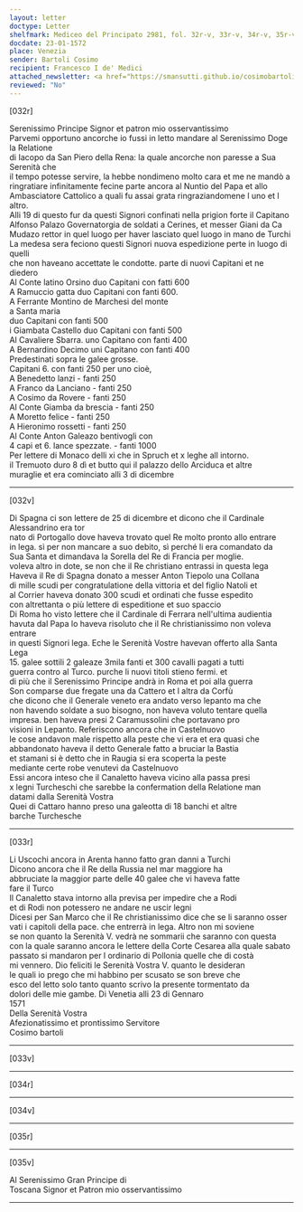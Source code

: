 ```yaml
---
layout: letter
doctype: Letter
shelfmark: Mediceo del Principato 2981, fol. 32r-v, 33r-v, 34r-v, 35r-v
docdate: 23-01-1572
place: Venezia
sender: Bartoli Cosimo
recipient: Francesco I de' Medici
attached_newsletter: <a href="https://smansutti.github.io/cosimobartoli/texts/3081_002/">3081_002</a>
reviewed: "No"
---
```


[032r]  
  
  
Serenissimo Principe Signor et patron mio osservantissimo  
Parvemi opportuno ancorche io fussi in letto mandare al Serenissimo Doge la Relatione  
di Iacopo da San Piero della Rena: la quale ancorche non paresse a Sua Serenità che  
il tempo potesse servire, la hebbe nondimeno molto cara et me ne mandò a  
ringratiare infinitamente fecine parte ancora al Nuntio del Papa et allo  
Ambasciatore Cattolico a quali fu assai grata ringraziandomene l uno et l altro.  
Alli 19 di questo fur da questi Signori confinati nella prigion forte il Capitano  
Alfonso Palazo Governatorgia de soldati a Cerines, et messer Giani da Ca  
Mudazo rettor in quel luogo per haver lasciato quel luogo in mano de Turchi  
La medesa sera feciono questi Signori nuova espedizione perte in luogo di quelli  
che non haveano accettate le condotte. parte di nuovi Capitani et ne diedero  
Al Conte latino Orsino duo Capitani con fatti 600  
A Ramuccio gatta duo Capitani con fanti 600.  
A Ferrante Montino de Marchesi del monte  
a Santa maria  
duo Capitani con fanti 500  
i Giambata Castello duo Capitani con fanti 500  
Al Cavaliere Sbarra. uno Capitano con fanti 400  
A Bernardino Decimo uni Capitano con fanti 400  
Predestinati sopra le galee grosse.  
Capitani 6. con fanti 250 per uno cioè,  
A Benedetto lanzi - fanti 250  
A Franco da Lanciano - fanti 250  
A Cosimo da Rovere - fanti 250  
Al Conte Giamba da brescia - fanti 250  
A Moretto felice - fanti 250  
A Hieronimo rossetti - fanti 250  
Al Conte Anton Galeazo bentivogli con  
4 capi et 6. lance spezzate. - fanti 1000  
Per lettere di Monaco delli xi che in Spruch et x leghe all intorno.  
il Tremuoto duro 8 dì et butto qui il palazzo dello Arciduca et altre  
muraglie et era cominciato alli 3 di dicembre  
  
---  

[032v]  
  
  
Di Spagna ci son lettere de 25 di dicembre et dicono che il Cardinale Alessandrino era tor  
nato di Portogallo dove haveva trovato quel Re molto pronto allo entrare  
in lega. sì per non mancare a suo debito, sì perché li era comandato da  
Sua Santa et dimandava la Sorella del Re di Francia per moglie.  
voleva altro in dote, se non che il Re christiano entrassi in questa lega  
Haveva il Re di Spagna donato a messer Anton Tiepolo una Collana  
di mille scudi per congratulatione della vittoria et del figlio Natoli et  
al Corrier haveva donato 300 scudi et ordinati che fusse espedito  
con altrettanta o più lettere di espeditione et suo spaccio  
Di Roma ho visto lettere che il Cardinale di Ferrara nell'ultima audientia  
havuta dal Papa lo haveva risoluto che il Re christianissimo non voleva entrare  
in questi Signori lega. Eche le Serenità Vostre havevan offerto alla Santa Lega  
15. galee sottili 2 galeaze 3mila fanti et 300 cavalli pagati a tutti  
guerra contro al Turco. purche li nuovi titoli stieno fermi. et  
di più che il Serenissimo Principe andrà in Roma et poi alla guerra  
Son comparse due fregate una da Cattero et l altra da Corfù  
che dicono che il Generale veneto era andato verso lepanto ma che  
non havendo soldate a suo bisogno, non haveva voluto tentare quella  
impresa. ben haveva presi 2 Caramussolini che portavano pro  
visioni in Lepanto. Referiscono ancora che in Castelnuovo  
le cose andavon male rispetto alla peste che vi era et era quasi che  
abbandonato haveva il detto Generale fatto a bruciar la Bastia  
et stamani si è detto che in Raugia si era scoperta la peste  
mediante certe robe venutevi da Castelnuovo  
Essi ancora inteso che il Canaletto haveva vicino alla passa presi  
x legni Turcheschi che sarebbe la confermation della Relatione man  
datami dalla Serenità Vostra  
Quei di Cattaro hanno preso una galeotta di 18 banchi et altre  
barche Turchesche  
  
---  

[033r]  
  
  
Li Uscochi ancora in Arenta hanno fatto gran danni a Turchi  
Dicono ancora che il Re della Russia nel mar maggiore ha  
abbruciate la maggior parte delle 40 galee che vi haveva fatte  
fare il Turco  
Il Canaletto stava intorno alla previsa per impedire che a Rodi  
et di Rodi non potessero ne andare ne uscir legni  
Dicesi per San Marco che il Re christianissimo dice che se li saranno osser  
vati i capitoli della pace. che entrerrà in lega. Altro non mi soviene  
se non quanto la Serenità V. vedrà ne sommarii che saranno con questa  
con la quale saranno ancora le lettere della Corte Cesarea alla quale sabato  
passato si mandaron per l ordinario di Pollonia quelle che di costà  
mi vennero. Dio feliciti le Serenità Vostra V. quanto le desideran  
le quali io prego che mi habbino per scusato se son breve che  
esco del letto solo tanto quanto scrivo la presente tormentato da  
dolori delle mie gambe. Di Venetia alli 23 di Gennaro  
1571  
Della Serenità Vostra  
Afezionatissimo et prontissimo Servitore  
Cosimo bartoli  
  
---  

[033v]  
  
  
  
---  

[034r]  
  
  
  
---  

[034v]  
  
  
  
---  

[035r]  
  
  
  
---  

[035v]  
  
  
Al Serenissimo Gran Principe di  
Toscana Signor et Patron mio osservantissimo  
  
---  

